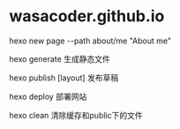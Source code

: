 # wasacoder.github.io
hexo new page --path about/me "About me"

 hexo generate 生成静态文件

 hexo publish [layout] <filename>  发布草稿

 hexo deploy 部署网站

 hexo clean 清除缓存和public下的文件
